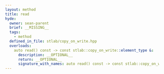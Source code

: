 ```yaml
---
layout: method
title: read
hyde:
  owner: sean-parent
  brief: __MISSING__
  tags:
    - method
  defined_in_file: stlab/copy_on_write.hpp
  overloads:
    auto read() const -> const stlab::copy_on_write::element_type &:
      description: __OPTIONAL__
      return: __OPTIONAL__
      signature_with_names: auto read() const -> const stlab::copy_on_write::element_type &
---
```

